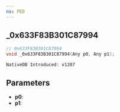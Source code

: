 ```yaml
---
ns: PED
---
```

## _0x633F83B301C87994

```c
// 0x633F83B301C87994
void _0x633F83B301C87994(Any p0, Any p1);
```

```
NativeDB Introduced: v1207
```

## Parameters
* **p0**:
* **p1**:
